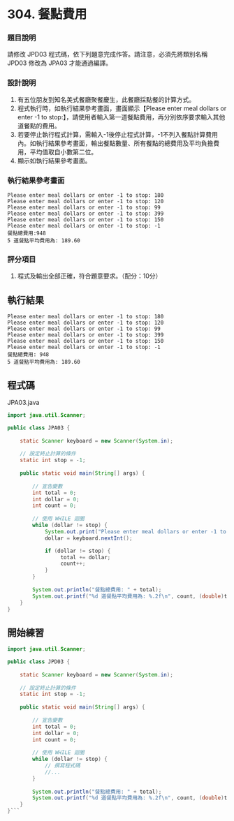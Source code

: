 # 304. 餐點費用

### 題目說明 ###

請修改 JPD03 程式碼，依下列題意完成作答。請注意，必須先將類別名稱 JPD03 修改為 JPA03 才能通過編譯。

### 設計說明 ###

1. 有五位朋友到知名美式餐廳聚餐慶生，此餐廳採點餐的計算方式。
2. 程式執行時，如執行結果參考畫面，畫面顯示【Please enter meal dollars or enter -1 to stop:】，請使用者輸入第一道餐點費用，再分別依序要求輸入其他道餐點的費用。
3. 若要停止執行程式計算，需輸入-1後停止程式計算，-1不列入餐點計算費用內。如執行結果參考畫面，輸出餐點數量、所有餐點的總費用及平均負擔費用，平均值取自小數第二位。
4. 顯示如執行結果參考畫面。

### 執行結果參考畫面 ###

    Please enter meal dollars or enter -1 to stop: 180
    Please enter meal dollars or enter -1 to stop: 120
    Please enter meal dollars or enter -1 to stop: 99
    Please enter meal dollars or enter -1 to stop: 399
    Please enter meal dollars or enter -1 to stop: 150
    Please enter meal dollars or enter -1 to stop: -1
    餐點總費用:948
    5 道餐點平均費用為: 189.60

### 評分項目 ###

1. 程式及輸出全部正確，符合題意要求。（配分：10分）

## 執行結果

```
Please enter meal dollars or enter -1 to stop: 180
Please enter meal dollars or enter -1 to stop: 120
Please enter meal dollars or enter -1 to stop: 99
Please enter meal dollars or enter -1 to stop: 399
Please enter meal dollars or enter -1 to stop: 150
Please enter meal dollars or enter -1 to stop: -1
餐點總費用: 948
5 道餐點平均費用為: 189.60
```

## 程式碼

JPA03.java

```java
import java.util.Scanner;

public class JPA03 {
    
    static Scanner keyboard = new Scanner(System.in);
    
    // 設定終止計算的條件
    static int stop = -1;
    
    public static void main(String[] args) {
        
        // 宣告變數
        int total = 0;
        int dollar = 0;
        int count = 0;
        
        // 使用 WHILE 迴圈
        while (dollar != stop) {
            System.out.print("Please enter meal dollars or enter -1 to stop: ");
            dollar = keyboard.nextInt();

            if (dollar != stop) {
                 total += dollar;
                 count++;
            }
        }
        
        System.out.println("餐點總費用: " + total);
        System.out.printf("%d 道餐點平均費用為: %.2f\n", count, (double)total/count);
    }
}
```

## 開始練習

```java
import java.util.Scanner;

public class JPD03 {
    
    static Scanner keyboard = new Scanner(System.in);
    
    // 設定終止計算的條件
    static int stop = -1;
    
    public static void main(String[] args) {
        
        // 宣告變數
        int total = 0;
        int dollar = 0;
        int count = 0;
        
        // 使用 WHILE 迴圈
        while (dollar != stop) {
            // 撰寫程式碼
            //...
        }
        
        System.out.println("餐點總費用: " + total);
        System.out.printf("%d 道餐點平均費用為: %.2f\n", count, (double)total/count);
    }
}```
